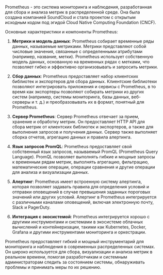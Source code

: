 Prometheus - это система мониторинга и наблюдения, разработанная для сбора и анализа метрик в распределенной среде. Она была создана компанией SoundCloud и стала проектом с открытым исходным кодом под эгидой Cloud Native Computing Foundation (CNCF).

Основные характеристики и компоненты Prometheus:

1. **Метрики и модель данных**: Prometheus собирает временные ряды данных, называемые метриками. Метрики представляют собой числовые значения, связанные с определенными атрибутами (например, название, метки). Prometheus использует собственную модель данных, основанную на временных рядах с метками, что позволяет гибко и эффективно организовывать и запросить метрики.
    
2. **Сбор данных**: Prometheus предоставляет набор клиентских библиотек и экспортеров для сбора данных. Клиентские библиотеки позволяют интегрировать приложения и сервисы с Prometheus, в то время как экспортеры позволяют собирать метрики из других систем (например, системы мониторинга, базы данных, веб-серверы и т. д.) и преобразовывать их в формат, понятный для Prometheus.
    
3. **Сервер Prometheus**: Сервер Prometheus отвечает за прием, хранение и обработку метрик. Он предоставляет HTTP API для сбора метрик от клиентских библиотек и экспортеров, а также для выполнения запросов и получения данных. Сервер также выполняет сборка отчетов, агрегацию данных и правила алертинга.
    
4. **Язык запросов PromQL**: Prometheus предоставляет свой собственный язык запросов, называемый PromQL (Prometheus Query Language). PromQL позволяет выполнять гибкие и мощные запросы к временным рядам метрик, выполнять агрегацию, фильтрацию, математические операции, операции сравнения и другие операции для анализа и визуализации данных.
    
5. **Алертинг**: Prometheus имеет встроенную систему алертинга, которая позволяет задавать правила для определения условий и отправки оповещений в случае превышения заданных пороговых значений или других условий. Алертинг в Prometheus интегрируется с различными каналами оповещений, включая электронную почту, Slack и PagerDuty.
    
6. **Интеграция с экосистемой**: Prometheus интегрируется хорошо с другими инструментами и системами в экосистеме облачных вычислений и контейнеризации, такими как Kubernetes, Docker, Grafana и другими инструментами мониторинга и оркестрации.
    

Prometheus предоставляет гибкий и мощный инструментарий для мониторинга и наблюдения в современных распределенных системах. Он широко используется для сбора, визуализации и анализа метрик в реальном времени, помогая разработчикам и системным администраторам следить за состоянием системы, обнаруживать проблемы и принимать меры по их решению.